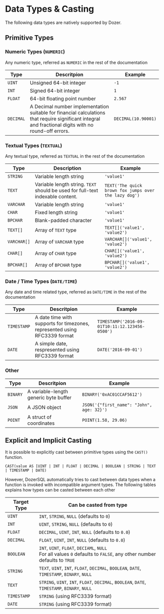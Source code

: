 # Data Types & Casting

The following data types are natively supported by Dozer.

## Primitive Types

### Numeric Types (`NUMERIC`)

Any numeric type, referred as `NUMERIC` in the rest of the documentation

| Type        | Descritpion                                                                                                                                            | Example             |
|-------------|--------------------------------------------------------------------------------------------------------------------------------------------------------|---------------------|
| `UINT`      | Unsigned 64-bit integer                                                                                                                                | `-1`                |
| `INT`       | Signed 64-bit integer                                                                                                                                  | `1`                 |
| `FLOAT`     | 64-bit floating point number                                                                                                                           | `2.567`             |
| `DECIMAL`   | A Decimal number implementation suitable for financial calculations that require significant integral and fractional digits with no round-off errors.  | `DECIMAL(10.90001)` |

### Textual Types (`TEXTUAL`)

Any textual type, referred as `TEXTUAL` in the rest of the documentation

| Type        | Description                                                                    | Example                                               |
|-------------|--------------------------------------------------------------------------------|-------------------------------------------------------|
| `STRING`    | Variable length string                                                         | `'value1'`                                            |
| `TEXT`      | Variable length string. `TEXT` should be used for full-text indexable content. | `TEXT('The quick brown fox jumps over the lazy dog')` |
| `VARCHAR`   | Variable length string                                                         | `'value1'`                                            |
| `CHAR`      | Fixed length string                                                            | `'value1'`                                            |
| `BPCHAR`    | Blank-padded character                                                         | `'value1'`                                            |
| `TEXT[]`    | Array of `TEXT` type                                                           | `TEXT[]('value1', 'value2')`                          |
| `VARCHAR[]` | Array of `VARCHAR` type                                                        | `VARCHAR[]('value1', 'value2')`                       |
| `CHAR[]`    | Array of `CHAR` type                                                           | `CHAR[]('value1', 'value2')`                          |
| `BPCHAR[]`  | Array of `BPCHAR` type                                                         | `BPCHAR[]('value1', 'value2')`                        |

### Date / Time Types (`DATE/TIME`)

Any date and time related type, referred as `DATE/TIME` in the rest of the documentation

| Type        | Descritpion                                                               | Example                                        |
|-------------|---------------------------------------------------------------------------|------------------------------------------------|
| `TIMESTAMP` | A date time with supports for timezones, represented using RFC3339 format | `TIMESTAMP('2016-09-01T10:11:12.123456-0500')` |
| `DATE`      | A simple date, respresented using RFC3339 format                          | `DATE('2016-09-01')`                           |

### Other

| Type      | Descritpion                          | Example                                     |
|-----------|--------------------------------------|---------------------------------------------|
| `BINARY`  | A variable-length generic byte buffer | `BINARY('0xAC01CCAF5612')`                  |
| `JSON`    | A JSON object                        | `JSON('{"first_name": "John", age: 32}')`   |
| `POINT`   | A struct of coordinates              | `POINT(1.58, 29.06)`                        |

## Explicit and Implicit Casting

It is possible to explicitly cast between primitive types using the `CAST()` function. 

```
CAST(value AS [UINT | INT | FLOAT | DECIMAL | BOOLEAN | STRING | TEXT | TIMESTAMP | DATE)
```

However, DozerSQL automatically tries to cast between data types when a function is invoked with
incompatible argument types. The following tables explains how types can be casted between each other


| Target Type | Can be casted from type                                                                                                   | 
|-------------|---------------------------------------------------------------------------------------------------------------------------|
| `UINT`      | `INT`, `STRING`, `NULL` (defaults to `0`)                                                                                 |
| `INT`       | `UINT`, `STRING`, `NULL` (defaults to `0`)                                                                                |
| `FLOAT`     | `DECIMAL`, `UINT`, `INT`, `NULL` (defaults to `0.0`)                                                                      |
| `DECIMAL`   | `FLOAT`, `UINT`, `INT`, `NULL` (defaults to `0.0`)                                                                        |
| `BOOLEAN`   | `INT`, `UINT`, `FLOAT`, `DECIAML`, `NULL` <br/> For all values `0` defaults to `FALSE`, any other number defaults to `TRUE` |
| `STRING`    | `TEXT`, `UINT`, `INT`, `FLOAT`, `DECIMAL`, `BOOLEAN`, `DATE`, `TIMESTAMP`, `BINARY`, `NULL`                               |
| `TEXT`      | `STRING`, `UINT`, `INT`, `FLOAT`, `DECIMAL`, `BOOLEAN`, `DATE`, `TIMESTAMP`, `BINARY`, `NULL`                             |
| `TIMESTAMP` | `STRING` (using RFC3339 format)                                                                                           |
| `DATE`      | `STRING` (using RFC3339 format)                                                                                           |




